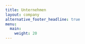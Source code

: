 ```yaml
---
title: Unternehmen
layout: company
alternative_footer_headline: true
menu:
  main:
    weight: 20
---
```

